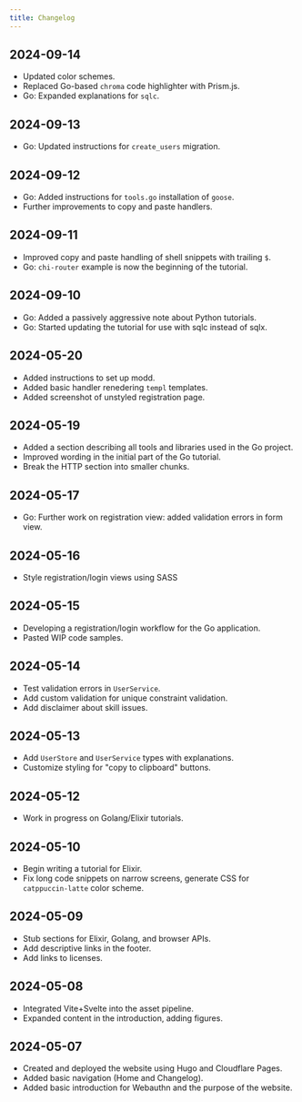 ```yaml
---
title: Changelog
---
```


## 2024-09-14

* Updated color schemes.
* Replaced Go-based `chroma` code highlighter with Prism.js.
* Go: Expanded explanations for `sqlc`.

## 2024-09-13

* Go: Updated instructions for `create_users` migration.

## 2024-09-12

* Go: Added instructions for `tools.go` installation of `goose`.
* Further improvements to copy and paste handlers.

## 2024-09-11

* Improved copy and paste handling of shell snippets with trailing `$`.
* Go: `chi-router` example is now the beginning of the tutorial.

## 2024-09-10

* Go: Added a passively aggressive note about Python tutorials.
* Go: Started updating the tutorial for use with sqlc instead of sqlx.

## 2024-05-20

* Added instructions to set up modd.
* Added basic handler renedering `templ` templates.
* Added screenshot of unstyled registration page.

## 2024-05-19

* Added a section describing all tools and libraries used in the Go project.
* Improved wording in the initial part of the Go tutorial.
* Break the HTTP section into smaller chunks.

## 2024-05-17

* Go: Further work on registration view: added validation errors in form view.

## 2024-05-16

* Style registration/login views using SASS

## 2024-05-15

* Developing a registration/login workflow for the Go application.
* Pasted WIP code samples.

## 2024-05-14

* Test validation errors in `UserService`.
* Add custom validation for unique constraint validation.
* Add disclaimer about skill issues.

## 2024-05-13

* Add `UserStore` and `UserService` types with explanations.
* Customize styling for "copy to clipboard" buttons.

## 2024-05-12

* Work in progress on Golang/Elixir tutorials.

## 2024-05-10

* Begin writing a tutorial for Elixir.
* Fix long code snippets on narrow screens, generate CSS for `catppuccin-latte` color scheme.

## 2024-05-09

* Stub sections for Elixir, Golang, and browser APIs.
* Add descriptive links in the footer.
* Add links to licenses.

## 2024-05-08

* Integrated Vite+Svelte into the asset pipeline.
* Expanded content in the introduction, adding figures.

## 2024-05-07

* Created and deployed the website using Hugo and Cloudflare Pages.
* Added basic navigation (Home and Changelog).
* Added basic introduction for Webauthn and the purpose of the website.

